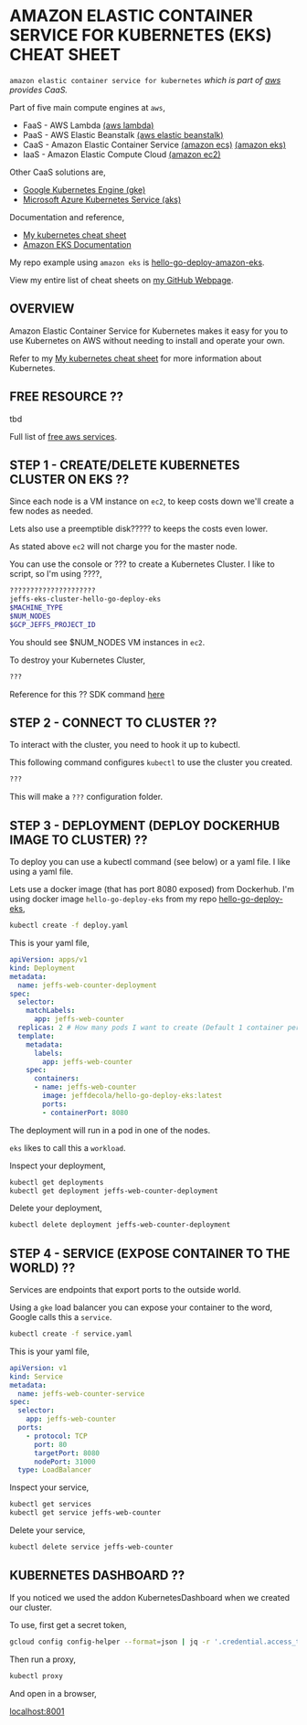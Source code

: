# AMAZON ELASTIC CONTAINER SERVICE FOR KUBERNETES (EKS) CHEAT SHEET

`amazon elastic container service for kubernetes` _which is part of
[aws](https://github.com/JeffDeCola/my-cheat-sheets/tree/master/software/service-architectures/infrastructure-as-a-service/cloud-services/amazon-web-services-cheat-sheet)
provides CaaS._

Part of five main compute engines at `aws`,

* FaaS - AWS Lambda
  [(aws lambda)](https://github.com/JeffDeCola/my-cheat-sheets/tree/master/software/service-architectures/function-as-a-service/aws-lambda-cheat-sheet)
* PaaS - AWS Elastic Beanstalk
  [(aws elastic beanstalk)](https://github.com/JeffDeCola/my-cheat-sheets/tree/master/software/service-architectures/platform-as-a-service/aws-elastic-beanstalk-cheat-sheet)
* CaaS - Amazon Elastic Container Service
  [(amazon ecs)](https://github.com/JeffDeCola/my-cheat-sheets/tree/master/software/service-architectures/containers-as-a-service/amazon-elastic-container-service-cheat-sheet)
  [(amazon eks)](https://github.com/JeffDeCola/my-cheat-sheets/tree/master/software/service-architectures/containers-as-a-service/amazon-elastic-container-service-for-kubernetes-cheat-sheet)
* IaaS - Amazon Elastic Compute Cloud
  [(amazon ec2)](https://github.com/JeffDeCola/my-cheat-sheets/tree/master/software/service-architectures/infrastructure-as-a-service/compute/amazon-elastic-compute-cloud-cheat-sheet)

Other CaaS solutions are,

* [Google Kubernetes Engine (gke)](https://github.com/JeffDeCola/my-cheat-sheets/tree/master/software/service-architectures/containers-as-a-service/google-kubernetes-engine-cheat-sheet)
* [Microsoft Azure Kubernetes Service (aks)](https://github.com/JeffDeCola/my-cheat-sheets/tree/master/software/service-architectures/containers-as-a-service/microsoft-azure-kubernetes-service-cheat-sheet)

Documentation and reference,

* [My kubernetes cheat sheet](https://github.com/JeffDeCola/my-cheat-sheets/tree/master/software/operations-tools/orchestration/cluster-managers-resource-management-scheduling/kubernetes-cheat-sheet)
* [Amazon EKS Documentation](https://aws.amazon.com/eks/)

My repo example using `amazon eks` is
[hello-go-deploy-amazon-eks](https://github.com/JeffDeCola/hello-go-deploy-amazon-eks).

View my entire list of cheat sheets on
[my GitHub Webpage](https://jeffdecola.github.io/my-cheat-sheets/).

## OVERVIEW

Amazon Elastic Container Service for Kubernetes makes it easy for
you to use Kubernetes on AWS without needing to install and operate
your own.

Refer to my
[My kubernetes cheat sheet](https://github.com/JeffDeCola/my-cheat-sheets/tree/master/software/operations-tools/orchestration/cluster-managers-resource-management-scheduling/kubernetes-cheat-sheet)
for more information about Kubernetes.

## FREE RESOURCE ??

tbd

Full list of [free aws services](https://aws.amazon.com/free/).

## STEP 1 - CREATE/DELETE KUBERNETES CLUSTER ON EKS ??

Since each node is a VM instance on `ec2`, to keep costs down we'll
create a few nodes as needed.

Lets also use a preemptible disk????? to keeps the costs even lower.

As stated above `ec2` will not charge you for the master node.

You can use the console or ??? to create a Kubernetes Cluster.
I like to script, so I'm using ????,

```bash
?????????????????????
jeffs-eks-cluster-hello-go-deploy-eks
$MACHINE_TYPE
$NUM_NODES
$GCP_JEFFS_PROJECT_ID
```

You should see $NUM_NODES VM instances in `ec2`.

To destroy your Kubernetes Cluster,

```bash
???
```

Reference for this ?? SDK command [here]()

## STEP 2 - CONNECT TO CLUSTER ??

To interact with the cluster, you need to hook it up to kubectl.

This following command configures `kubectl` to use the
cluster you created.

```bash
???
```

This will make a `???` configuration folder.

## STEP 3 - DEPLOYMENT (DEPLOY DOCKERHUB IMAGE TO CLUSTER) ??

To deploy you can use a kubectl command (see below) or a yaml file.
I like using a yaml file.

Lets use a docker image (that has port 8080 exposed) from Dockerhub.
I'm using docker image `hello-go-deploy-eks` from my repo
[hello-go-deploy-eks](https://github.com/JeffDeCola/hello-go-deploy-eks),

```bash
kubectl create -f deploy.yaml
```

This is your yaml file,

```yaml
apiVersion: apps/v1
kind: Deployment
metadata:
  name: jeffs-web-counter-deployment
spec:
  selector:
    matchLabels:
      app: jeffs-web-counter
  replicas: 2 # How many pods I want to create (Default 1 container per pod)
  template:
    metadata:
      labels:
        app: jeffs-web-counter
    spec:
      containers:
      - name: jeffs-web-counter
        image: jeffdecola/hello-go-deploy-eks:latest
        ports:
        - containerPort: 8080
```

The deployment will run in a pod in one of the nodes.

`eks` likes to call this a `workload`.

Inspect your deployment,

```bash
kubectl get deployments
kubectl get deployment jeffs-web-counter-deployment
```

Delete your deployment,

```bash
kubectl delete deployment jeffs-web-counter-deployment
```

## STEP 4 - SERVICE (EXPOSE CONTAINER TO THE WORLD) ??

Services are endpoints that export ports to the outside world.

Using a `gke` load balancer you can expose your container to the word,
Google calls this a `service`.

```bash
kubectl create -f service.yaml
```

This is your yaml file,

```yaml
apiVersion: v1
kind: Service
metadata:
  name: jeffs-web-counter-service
spec:
  selector:
    app: jeffs-web-counter
  ports:
    - protocol: TCP
      port: 80
      targetPort: 8080
      nodePort: 31000
  type: LoadBalancer
```

Inspect your service,

```bash
kubectl get services
kubectl get service jeffs-web-counter
```

Delete your service,

```bash
kubectl delete service jeffs-web-counter
```

## KUBERNETES DASHBOARD ??

If you noticed we used the addon KubernetesDashboard when we created our cluster.

To use, first get a secret token,

```bash
gcloud config config-helper --format=json | jq -r '.credential.access_token'
```

Then run a proxy,

```bash
kubectl proxy
```

And open in a browser,

[localhost:8001](http://localhost:8001/api/v1/namespaces/kube-system/services/https:kubernetes-dashboard:/proxy)
